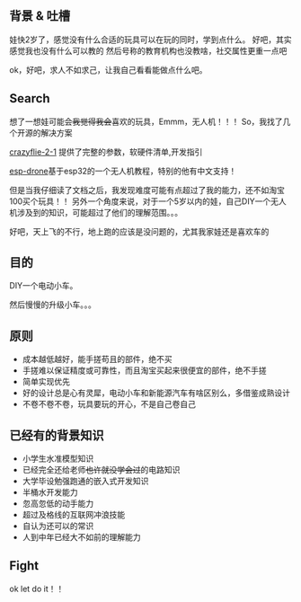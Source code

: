 ## 背景 & 吐槽

娃快2岁了，感觉没有什么合适的玩具可以在玩的同时，学到点什么。
好吧，其实感觉我也没有什么可以教的
然后号称的教育机构也没教啥，社交属性更重一点吧

ok，好吧，求人不如求己，让我自己看看能做点什么吧。

## Search
想了一想娃可能会~~我觉得我会~~喜欢的玩具，Emmm，无人机！！！
So，我找了几个开源的解决方案

[crazyflie-2-1](https://www.bitcraze.io/products/old-products/crazyflie-2-1/) 提供了完整的参数，软硬件清单,开发指引

[esp-drone](https://docs.espressif.com/projects/espressif-esp-drone/zh-cn/latest/index.html)基于esp32的一个无人机教程，特别的他有中文支持！

但是当我仔细读了文档之后，我发现难度可能有点超过了我的能力，还不如淘宝100买个玩具！！
另外一个角度来说，对于一个5岁以内的娃，自己DIY一个无人机涉及到的知识，可能超过了他们的理解范围。。。

好吧，天上飞的不行，地上跑的应该是没问题的，尤其我家娃还是喜欢车的

## 目的
DIY一个电动小车。

然后慢慢的升级小车。。。


## 原则
- 成本越低越好，能手搓苟且的部件，绝不买
- 手搓难以保证精度或可靠性，而且淘宝买起来很便宜的部件，绝不手搓
- 简单实现优先
- 好的设计总是心有灵犀，电动小车和新能源汽车有啥区别么，多借鉴成熟设计
- 不卷不卷不卷，玩具要玩的开心，不是自己卷自己

## 已经有的背景知识
- 小学生水准模型知识
- 已经完全还给老师~~也许就没学会过~~的电路知识
- 大学毕设勉强跑通的嵌入式开发知识
- 半桶水开发能力
- 忽高忽低的动手能力
- 超过及格线的互联网冲浪技能
- 自认为还可以的常识
- 人到中年已经大不如前的理解能力

## Fight
ok let do it！！
